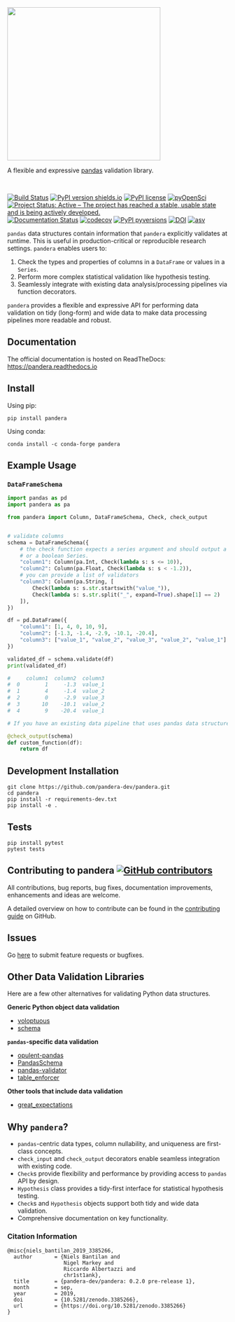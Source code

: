 <div align="left"><img src="https://raw.githubusercontent.com/pandera-dev/pandera/master/docs/source/_static/pandera-banner.png" width="350"></div>

A flexible and expressive [pandas](http://pandas.pydata.org) validation library.

<br>

[![Build Status](https://travis-ci.org/pandera-dev/pandera.svg?branch=master)](https://travis-ci.org/pandera-dev/pandera)
[![PyPI version shields.io](https://img.shields.io/pypi/v/pandera.svg)](https://pypi.org/project/pandera/)
[![PyPI license](https://img.shields.io/pypi/l/pandera.svg)](https://pypi.python.org/pypi/)
[![pyOpenSci](https://tinyurl.com/y22nb8up)](https://github.com/pyOpenSci/software-review/issues/12)
[![Project Status: Active – The project has reached a stable, usable state and is being actively developed.](https://www.repostatus.org/badges/latest/active.svg)](https://www.repostatus.org/#active)
[![Documentation Status](https://readthedocs.org/projects/pandera/badge/?version=latest)](https://pandera.readthedocs.io/en/latest/?badge=latest)
[![codecov](https://codecov.io/gh/pandera-dev/pandera/branch/master/graph/badge.svg)](https://codecov.io/gh/pandera-dev/pandera)
[![PyPI pyversions](https://img.shields.io/pypi/pyversions/pandera.svg)](https://pypi.python.org/pypi/pandera/)
[![DOI](https://zenodo.org/badge/DOI/10.5281/zenodo.3385266.svg)](https://doi.org/10.5281/zenodo.3385266)
[![asv](http://img.shields.io/badge/benchmarked%20by-asv-green.svg?style=flat)](https://pandera-dev.github.io/pandera-asv-logs/)

`pandas` data structures contain information that `pandera` explicitly
validates at runtime. This is useful in production-critical or reproducible research
settings. `pandera` enables users to:

1. Check the types and properties of columns in a `DataFrame` or values in
   a `Series`.
1. Perform more complex statistical validation like hypothesis testing.
1. Seamlessly integrate with existing data analysis/processing pipelines
   via function decorators.

`pandera` provides a flexible and expressive API for performing data validation
on tidy (long-form) and wide data to make data processing pipelines more
readable and robust.


## Documentation

The official documentation is hosted on ReadTheDocs: https://pandera.readthedocs.io

## Install

Using pip:

```
pip install pandera
```

Using conda:

```
conda install -c conda-forge pandera
```

## Example Usage

### `DataFrameSchema`

```python
import pandas as pd
import pandera as pa

from pandera import Column, DataFrameSchema, Check, check_output


# validate columns
schema = DataFrameSchema({
    # the check function expects a series argument and should output a boolean
    # or a boolean Series.
    "column1": Column(pa.Int, Check(lambda s: s <= 10)),
    "column2": Column(pa.Float, Check(lambda s: s < -1.2)),
    # you can provide a list of validators
    "column3": Column(pa.String, [
        Check(lambda s: s.str.startswith("value_")),
        Check(lambda s: s.str.split("_", expand=True).shape[1] == 2)
    ]),
})

df = pd.DataFrame({
    "column1": [1, 4, 0, 10, 9],
    "column2": [-1.3, -1.4, -2.9, -10.1, -20.4],
    "column3": ["value_1", "value_2", "value_3", "value_2", "value_1"]
})

validated_df = schema.validate(df)
print(validated_df)

#     column1  column2  column3
#  0        1     -1.3  value_1
#  1        4     -1.4  value_2
#  2        0     -2.9  value_3
#  3       10    -10.1  value_2
#  4        9    -20.4  value_1

# If you have an existing data pipeline that uses pandas data structures, you can use the check_input and check_output decorators to check function arguments or returned variables from existing functions.

@check_output(schema)
def custom_function(df):
    return df
```

## Development Installation

```
git clone https://github.com/pandera-dev/pandera.git
cd pandera
pip install -r requirements-dev.txt
pip install -e .
```

## Tests

```
pip install pytest
pytest tests
```

## Contributing to pandera [![GitHub contributors](https://img.shields.io/github/contributors/pandera-dev/pandera.svg)](https://github.com/pandera-dev/pandera/graphs/contributors)

All contributions, bug reports, bug fixes, documentation improvements, enhancements and ideas are welcome.

A detailed overview on how to contribute can be found in the [contributing guide](https://github.com/pandera-dev/pandera/blob/master/.github/CONTRIBUTING.md) on GitHub.

## Issues

Go [here](https://github.com/pandera-dev/pandera-dev/issues) to submit feature
requests or bugfixes.

## Other Data Validation Libraries

Here are a few other alternatives for validating Python data structures.

**Generic Python object data validation**

- [voloptuous](https://github.com/alecthomas/voluptuous)
- [schema](https://github.com/keleshev/schema)

**`pandas`-specific data validation**

- [opulent-pandas](https://github.com/danielvdende/opulent-pandas)
- [PandasSchema](https://github.com/TMiguelT/PandasSchema)
- [pandas-validator](https://github.com/c-data/pandas-validator)
- [table_enforcer](https://github.com/xguse/table_enforcer)

**Other tools that include data validation**

- [great_expectations](https://github.com/great-expectations/great_expectations)

## Why `pandera`?

- `pandas`-centric data types, column nullability, and uniqueness are
  first-class concepts.
- `check_input` and `check_output` decorators enable seamless integration with
  existing code.
- `Check`s provide flexibility and performance by providing access to `pandas`
  API by design.
- `Hypothesis` class provides a tidy-first interface for statistical hypothesis
  testing.
- `Check`s and `Hypothesis` objects support both tidy and wide data validation.
- Comprehensive documentation on key functionality.


### Citation Information

```
@misc{niels_bantilan_2019_3385266,
  author       = {Niels Bantilan and
                  Nigel Markey and
                  Riccardo Albertazzi and
                  chr1st1ank},
  title        = {pandera-dev/pandera: 0.2.0 pre-release 1},
  month        = sep,
  year         = 2019,
  doi          = {10.5281/zenodo.3385266},
  url          = {https://doi.org/10.5281/zenodo.3385266}
}
```
